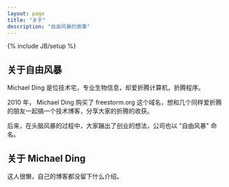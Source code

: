 ```yaml
---
layout: page
title: "关于"
description: "自由风暴的故事"
---
```

{% include JB/setup %}

## 关于自由风暴

Michael Ding 是位技术宅，专业生物信息，却爱折腾计算机，折腾程序。

2010 年， Michael Ding 购买了 freestorm.org 这个域名，想和几个同样爱折腾的朋友一起搞一个技术博客，分享大家的折腾的收获。

后来，在头脑风暴的过程中，大家蹦出了创业的想法，公司也以 "自由风暴" 命名。

## 关于 Michael Ding

这人很懒，自己的博客都没留下什么介绍。
